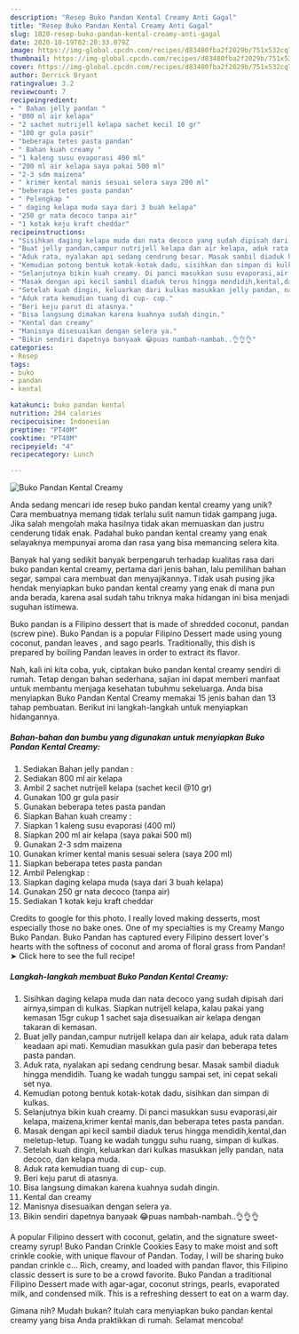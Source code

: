 ```yaml
---
description: "Resep Buko Pandan Kental Creamy Anti Gagal"
title: "Resep Buko Pandan Kental Creamy Anti Gagal"
slug: 1820-resep-buko-pandan-kental-creamy-anti-gagal
date: 2020-10-19T02:20:33.079Z
image: https://img-global.cpcdn.com/recipes/d83480fba2f2029b/751x532cq70/buko-pandan-kental-creamy-foto-resep-utama.jpg
thumbnail: https://img-global.cpcdn.com/recipes/d83480fba2f2029b/751x532cq70/buko-pandan-kental-creamy-foto-resep-utama.jpg
cover: https://img-global.cpcdn.com/recipes/d83480fba2f2029b/751x532cq70/buko-pandan-kental-creamy-foto-resep-utama.jpg
author: Derrick Bryant
ratingvalue: 3.2
reviewcount: 7
recipeingredient:
- " Bahan jelly pandan "
- "800 ml air kelapa"
- "2 sachet nutrijell kelapa sachet kecil 10 gr"
- "100 gr gula pasir"
- "beberapa tetes pasta pandan"
- " Bahan kuah creamy "
- "1 kaleng susu evaporasi 400 ml"
- "200 ml air kelapa saya pakai 500 ml"
- "2-3 sdm maizena"
- " krimer kental manis sesuai selera saya 200 ml"
- "beberapa tetes pasta pandan"
- " Pelengkap "
- " daging kelapa muda saya dari 3 buah kelapa"
- "250 gr nata decoco tanpa air"
- "1 kotak keju kraft cheddar"
recipeinstructions:
- "Sisihkan daging kelapa muda dan nata decoco yang sudah dipisah dari airnya,simpan di kulkas. Siapkan nutrijell kelapa, kalau pakai yang kemasan 15gr cukup 1 sachet saja disesuaikan air kelapa dengan takaran di kemasan."
- "Buat jelly pandan,campur nutrijell kelapa dan air kelapa, aduk rata dalam keadaan api mati. Kemudian masukkan gula pasir dan beberapa tetes pasta pandan."
- "Aduk rata, nyalakan api sedang cendrung besar. Masak sambil diaduk hingga mendidih. Tuang ke wadah tunggu sampai set, ini cepat sekali set nya."
- "Kemudian potong bentuk kotak-kotak dadu, sisihkan dan simpan di kulkas."
- "Selanjutnya bikin kuah creamy. Di panci masukkan susu evaporasi,air kelapa, maizena,krimer kental manis,dan beberapa tetes pasta pandan."
- "Masak dengan api kecil sambil diaduk terus hingga mendidih,kental,dan meletup-letup. Tuang ke wadah tunggu suhu ruang, simpan di kulkas."
- "Setelah kuah dingin, keluarkan dari kulkas masukkan jelly pandan, nata decoco, dan kelapa muda."
- "Aduk rata kemudian tuang di cup- cup."
- "Beri keju parut di atasnya."
- "Bisa langsung dimakan karena kuahnya sudah dingin."
- "Kental dan creamy"
- "Manisnya disesuaikan dengan selera ya."
- "Bikin sendiri dapetnya banyaak 😂puas nambah-nambah..👌👌👌"
categories:
- Resep
tags:
- buko
- pandan
- kental

katakunci: buko pandan kental 
nutrition: 204 calories
recipecuisine: Indonesian
preptime: "PT40M"
cooktime: "PT40M"
recipeyield: "4"
recipecategory: Lunch

---
```



![Buko Pandan Kental Creamy](https://img-global.cpcdn.com/recipes/d83480fba2f2029b/751x532cq70/buko-pandan-kental-creamy-foto-resep-utama.jpg)

Anda sedang mencari ide resep buko pandan kental creamy yang unik? Cara membuatnya memang tidak terlalu sulit namun tidak gampang juga. Jika salah mengolah maka hasilnya tidak akan memuaskan dan justru cenderung tidak enak. Padahal buko pandan kental creamy yang enak selayaknya mempunyai aroma dan rasa yang bisa memancing selera kita.

Banyak hal yang sedikit banyak berpengaruh terhadap kualitas rasa dari buko pandan kental creamy, pertama dari jenis bahan, lalu pemilihan bahan segar, sampai cara membuat dan menyajikannya. Tidak usah pusing jika hendak menyiapkan buko pandan kental creamy yang enak di mana pun anda berada, karena asal sudah tahu triknya maka hidangan ini bisa menjadi suguhan istimewa.

Buko pandan is a Filipino dessert that is made of shredded coconut, pandan (screw pine). Buko Pandan is a popular Filipino Dessert made using young coconut, pandan leaves , and sago pearls. Traditionally, this dish is prepared by boiling Pandan leaves in order to extract its flavor.


Nah, kali ini kita coba, yuk, ciptakan buko pandan kental creamy sendiri di rumah. Tetap dengan bahan sederhana, sajian ini dapat memberi manfaat untuk membantu menjaga kesehatan tubuhmu sekeluarga. Anda bisa menyiapkan Buko Pandan Kental Creamy memakai 15 jenis bahan dan 13 tahap pembuatan. Berikut ini langkah-langkah untuk menyiapkan hidangannya.

<!--inarticleads1-->

##### Bahan-bahan dan bumbu yang digunakan untuk menyiapkan Buko Pandan Kental Creamy:

1. Sediakan  Bahan jelly pandan :
1. Sediakan 800 ml air kelapa
1. Ambil 2 sachet nutrijell kelapa (sachet kecil @10 gr)
1. Gunakan 100 gr gula pasir
1. Gunakan beberapa tetes pasta pandan
1. Siapkan  Bahan kuah creamy :
1. Siapkan 1 kaleng susu evaporasi (400 ml)
1. Siapkan 200 ml air kelapa (saya pakai 500 ml)
1. Gunakan 2-3 sdm maizena
1. Gunakan  krimer kental manis sesuai selera (saya 200 ml)
1. Siapkan beberapa tetes pasta pandan
1. Ambil  Pelengkap :
1. Siapkan  daging kelapa muda (saya dari 3 buah kelapa)
1. Gunakan 250 gr nata decoco (tanpa air)
1. Sediakan 1 kotak keju kraft cheddar


Credits to google for this photo. I really loved making desserts, most especially those no bake ones. One of my specialties is my Creamy Mango Buko Pandan. Buko Pandan has captured every Filipino dessert lover&#39;s hearts with the softness of coconut and aroma of floral grass from Pandan! ➤ Click here to see the full recipe! 

<!--inarticleads2-->

##### Langkah-langkah membuat Buko Pandan Kental Creamy:

1. Sisihkan daging kelapa muda dan nata decoco yang sudah dipisah dari airnya,simpan di kulkas. Siapkan nutrijell kelapa, kalau pakai yang kemasan 15gr cukup 1 sachet saja disesuaikan air kelapa dengan takaran di kemasan.
1. Buat jelly pandan,campur nutrijell kelapa dan air kelapa, aduk rata dalam keadaan api mati. Kemudian masukkan gula pasir dan beberapa tetes pasta pandan.
1. Aduk rata, nyalakan api sedang cendrung besar. Masak sambil diaduk hingga mendidih. Tuang ke wadah tunggu sampai set, ini cepat sekali set nya.
1. Kemudian potong bentuk kotak-kotak dadu, sisihkan dan simpan di kulkas.
1. Selanjutnya bikin kuah creamy. Di panci masukkan susu evaporasi,air kelapa, maizena,krimer kental manis,dan beberapa tetes pasta pandan.
1. Masak dengan api kecil sambil diaduk terus hingga mendidih,kental,dan meletup-letup. Tuang ke wadah tunggu suhu ruang, simpan di kulkas.
1. Setelah kuah dingin, keluarkan dari kulkas masukkan jelly pandan, nata decoco, dan kelapa muda.
1. Aduk rata kemudian tuang di cup- cup.
1. Beri keju parut di atasnya.
1. Bisa langsung dimakan karena kuahnya sudah dingin.
1. Kental dan creamy
1. Manisnya disesuaikan dengan selera ya.
1. Bikin sendiri dapetnya banyaak 😂puas nambah-nambah..👌👌👌


A popular Filipino dessert with coconut, gelatin, and the signature sweet-creamy syrup! Buko Pandan Crinkle Cookies Easy to make moist and soft crinkle cookie, with unique flavour of Pandan. Today, I will be sharing buko pandan crinkle c… Rich, creamy, and loaded with pandan flavor, this Filipino classic dessert is sure to be a crowd favorite. Buko Pandan a traditional Filipino Dessert made with agar-agar, coconut strings, pearls, evaporated milk, and condensed milk. This is a refreshing dessert to eat on a warm day. 

Gimana nih? Mudah bukan? Itulah cara menyiapkan buko pandan kental creamy yang bisa Anda praktikkan di rumah. Selamat mencoba!
